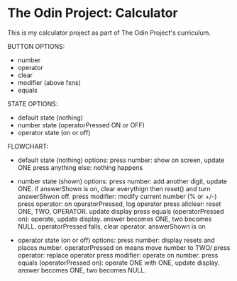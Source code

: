 # The Odin Project: Calculator

This is my calculator project as part of The Odin Project's curriculum.

BUTTON OPTIONS:
- number
- operator
- clear
- modifier (above fxns)
- equals

STATE OPTIONS:
- default state (nothing)
- number state (operatorPressed ON or OFF)
- operator state (on or off)

FLOWCHART:
- default state (nothing) options:
    press number: show on screen, update ONE
    press anything else: nothing happens

- number state (shown) options:
    press number: add another digit, update ONE. if answerShown is on, clear everythign then reset() and turn answerShwon off.
    press modifier: modify current number (% or +/-)
    press operator: on operatorPressed, log operator
    press allclear: reset ONE, TWO, OPERATOR. update display
    press equals (operatorPressed on): operate, update display. answer becomes ONE, two becomes NULL. operatorPressed falls, clear operator.    answerShown is on

- operator state (on or off) options:
    press number: display resets and places number. operatorPressed on means move number to TWO/
    press operator: replace operator
    press modifier: operate on number.
    press equals (operatorPressed on): operate ONE with ONE, update display. answer becomes ONE, two becomes NULL.





